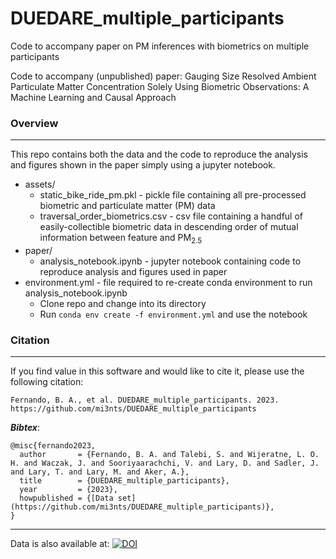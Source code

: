 # DUEDARE_multiple_participants
Code to accompany paper on PM inferences with biometrics on multiple participants

Code to accompany (unpublished) paper: Gauging Size Resolved Ambient Particulate Matter Concentration Solely Using Biometric Observations:  A Machine Learning and Causal Approach

### Overview
---
This repo contains both the data and the code to reproduce the analysis and figures shown in the paper simply using a jupyter notebook. 

- assets/
  - static_bike_ride_pm.pkl - pickle file containing all pre-processed biometric and particulate matter (PM) data 
  - traversal_order_biometrics.csv - csv file containing a handful of easily-collectible biometric data in descending order of mutual information between feature and PM<sub>2.5</sub>
- paper/
  - analysis_notebook.ipynb - jupyter notebook containing code to reproduce analysis and figures used in paper
- environment.yml - file required to re-create conda environment to run analysis_notebook.ipynb
  - Clone repo and change into its directory
  - Run ```conda env create -f environment.yml``` and use the notebook

### Citation
---
If you find value in this software and would like to cite it, please use the following citation:

`Fernando, B. A., et al. DUEDARE_multiple_participants. 2023. https://github.com/mi3nts/DUEDARE_multiple_participants` 

___Bibtex___:
```
@misc{fernando2023,
  author       = {Fernando, B. A. and Talebi, S. and Wijeratne, L. O. H. and Waczak, J. and Sooriyaarachchi, V. and Lary, D. and Sadler, J. and Lary, T. and Lary, M. and Aker, A.},
  title        = {DUEDARE_multiple_participants},
  year         = {2023},
  howpublished = {[Data set](https://github.com/mi3nts/DUEDARE_multiple_participants)},
}
```
---
Data is also available at: [![DOI](https://zenodo.org/badge/DOI/10.5281/zenodo.10152548.svg)](https://doi.org/10.5281/zenodo.10152548)

